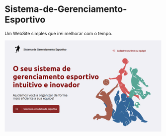 # Sistema-de-Gerenciamento-Esportivo

Um WebSite simples que irei melhorar com o tempo.

<img src="/Screenshots/001.png">
